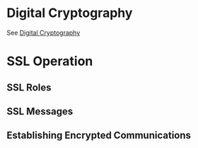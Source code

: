# Digital Cryptography
See [Digital Cryptography](./Cryptography-Hashing.md#digital-cryptography)

# SSL Operation

## SSL Roles

## SSL Messages

## Establishing Encrypted Communications